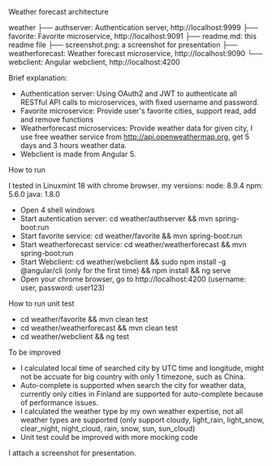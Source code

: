 
Weather forecast architecture

weather
├── authserver: Authentication server, http://localhost:9999
├── favorite: Favorite microservice, http://localhost:9091
├── readme.md: this readme file
├── screenshot.png: a screenshot for presentation
├── weatherforecast: Weather forecast microservice, http://localhost:9090
└── webclient: Angular webclient, http://localhost:4200

Brief explanation:

- Authentication server: Using OAuth2 and JWT to authenticate all RESTful API calls to microservices, with fixed username and password.
- Favorite microservice: Provide user's favorite cities, support read, add and remove functions
- Weatherforecast microservices: Provide weather data for given city, I use free weather service from http://api.openweathermap.org, get 5 days and 3 hours weather data.
- Webclient is made from Angular 5.

How to run

I tested in Linuxmint 18 with chrome browser.
my versions:
node: 8.9.4
npm: 5.6.0
java: 1.8.0

- Open 4 shell windows
- Start autentication server: cd weather/authserver && mvn spring-boot:run
- Start favorite service: cd weather/favorite && mvn spring-boot:run
- Start weatherforecast service: cd weather/weatherforecast && mvn spring-boot:run
- Start Webclient: cd weather/webclient && sudo npm install -g @angular/cli (only for the first time) && npm install && ng serve
- Open your chrome browser, go to http://localhost:4200 (username: user, password: user123)

How to run unit test

- cd weather/favorite && mvn clean test
- cd weather/weatherforecast && mvn clean test
- cd weather/webclient && ng test

To be improved

- I calculated local time of searched city by UTC time and longitude, might not be accuate for big country with only 1 timezone, such as China.
- Auto-complete is supported when search the city for weather data, currently only cities in Finland are supported for auto-complete because of performance issues.
- I calculated the weather type by my own weather expertise, not all weather types are supported (only support cloudy, light_rain, light_snow, clear_night, night_cloud, rain, snow, sun, sun_cloud)
- Unit test could be improved with more mocking code

I attach a screenshot for presentation.
